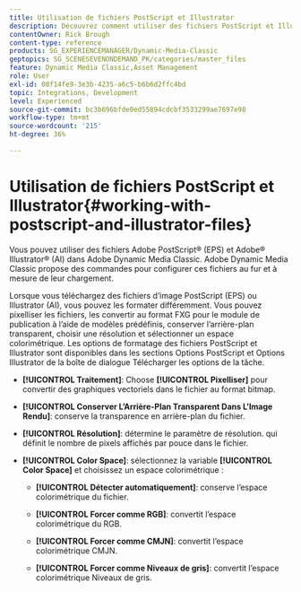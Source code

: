 ```yaml
---
title: Utilisation de fichiers PostScript et Illustrator
description: Découvrez comment utiliser des fichiers PostScript et Illustrator dans Adobe Dynamic Media Classic.
contentOwner: Rick Brough
content-type: reference
products: SG_EXPERIENCEMANAGER/Dynamic-Media-Classic
geptopics: SG_SCENESEVENONDEMAND_PK/categories/master_files
feature: Dynamic Media Classic,Asset Management
role: User
exl-id: 08f14fe9-3e3b-4235-a6c5-b6b6d2ffc4bd
topic: Integrations, Development
level: Experienced
source-git-commit: bc3b696bfde0ed55894cdcbf3533299ae7697e98
workflow-type: tm+mt
source-wordcount: '215'
ht-degree: 36%

---
```


# Utilisation de fichiers PostScript et Illustrator{#working-with-postscript-and-illustrator-files}

Vous pouvez utiliser des fichiers Adobe PostScript® (EPS) et Adobe® Illustrator® (AI) dans Adobe Dynamic Media Classic. Adobe Dynamic Media Classic propose des commandes pour configurer ces fichiers au fur et à mesure de leur chargement.

Lorsque vous téléchargez des fichiers d’image PostScript (EPS) ou Illustrator (AI), vous pouvez les formater différemment. Vous pouvez pixelliser les fichiers, les convertir au format FXG pour le module de publication à l’aide de modèles prédéfinis, conserver l’arrière-plan transparent, choisir une résolution et sélectionner un espace colorimétrique. Les options de formatage des fichiers PostScript et Illustrator sont disponibles dans les sections Options PostScript et Options Illustrator de la boîte de dialogue Télécharger les options de la tâche. 

* **[!UICONTROL Traitement]**: Choose **[!UICONTROL Pixelliser]** pour convertir des graphiques vectoriels dans le fichier au format bitmap.

* **[!UICONTROL Conserver L’Arrière-Plan Transparent Dans L’Image Rendu]**: conserve la transparence en arrière-plan du fichier.

* **[!UICONTROL Résolution]**: détermine le paramètre de résolution. qui définit le nombre de pixels affichés par pouce dans le fichier.

* **[!UICONTROL Color Space]**: sélectionnez la variable **[!UICONTROL Color Space]** et choisissez un espace colorimétrique :

   * **[!UICONTROL Détecter automatiquement]**: conserve l’espace colorimétrique du fichier.

   * **[!UICONTROL Forcer comme RGB]**: convertit l’espace colorimétrique du RGB.

   * **[!UICONTROL Forcer comme CMJN]**: convertit l’espace colorimétrique CMJN.

   * **[!UICONTROL Forcer comme Niveaux de gris]**: convertit l’espace colorimétrique Niveaux de gris.
